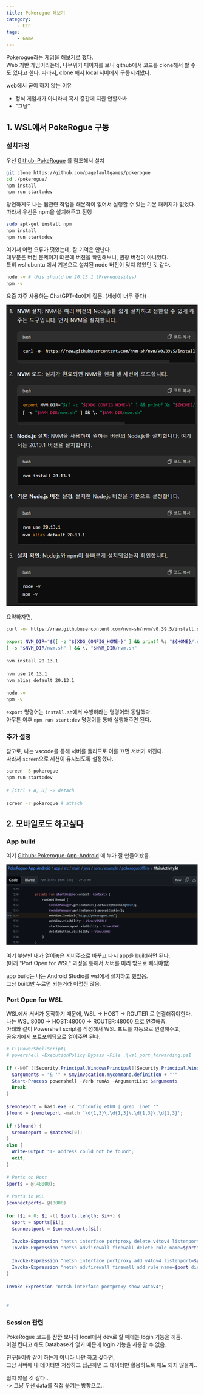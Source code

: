 ```yaml
---
title: Pokerogue 해보기
category:
    - ETC
tags:
    - Game
---
```


Pokerogue라는 게임을 해보기로 했다.  
Web 기반 게임이라는데, 나무위키 페이지를 보니 github에서 코드를 clone해서 할 수도 있다고 한다.
따라서, clone 해서 local 서버에서 구동시켜봤다.

web에서 굳이 하지 않는 이유
+ 정식 게임사가 아니라서 혹시 중간에 지원 안할까봐
+ "그냥"

## 1. WSL에서 PokeRogue 구동
### 설치과정

우선 [Github: PokeRogue](https://github.com/pagefaultgames/pokerogue) 를 참조해서 설치


```bash
git clone https://github.com/pagefaultgames/pokerogue
cd ./pokerogue/
npm install
npm run start:dev

```

당연하게도 나는 웹관련 작업을 해본적이 없어서 실행할 수 있는 기본 패키지가 없었다.  
따라서 우선은 npm을 설치해주고 진행

```bash
sudo apt-get install npm
npm install
npm run start:dev

```

여기서 어떤 오류가 떳었는데, 잘 기억은 안난다.  
대부분은 버전 문제이기 떄문에 버전을 확인해보니, 권장 버전이 아니었다.  
특히 wsl ubuntu 에서 기본으로 설치된 node 버전이 맞지 않았던 것 같다.

```bash
node -v # this should be 20.13.1 (Prerequisites)
npm -v
```

요즘 자주 사용하는 ChatGPT-4o에게 질문. (세상이 너무 좋다)

![alt text](../../assets/image/image-2.png)


요약하자면, 
```bash
curl -o- https://raw.githubusercontent.com/nvm-sh/nvm/v0.39.5/install.sh | bash

export NVM_DIR="$([ -z "${XDG_CONFIG_HOME-}" ] && printf %s "${HOME}/.nvm" || printf %s "${XDG_CONFIG_HOME}/nvm")"
[ -s "$NVM_DIR/nvm.sh" ] && \. "$NVM_DIR/nvm.sh"

nvm install 20.13.1

nvm use 20.13.1
nvm alias default 20.13.1

node -v
npm -v

```

`export` 명령어는 `install.sh`에서 수행하라는 명령어와 동일했다.  
아무튼 이후 `npm run start:dev` 명령어를 통해 실행해주면 된다.

### 추가 설정

참고로, 나는 vscode를 통해 서버를 돌리므로 이를 끄면 서버가 꺼진다.  
따라서 `screen`으로 세션이 유지되도록 설정했다.

```bash
screen -S pokerogue
npm run start:dev

# [Ctrl + A, D] -> detach

screen -r pokerogue # attach
```

## 2. 모바일로도 하고싶다

### App build
여기 [GIthub: Pokerogue-App-Android](https://github.com/Admiral-Billy/PokeRogue-App-Android) 에 누가 잘 만들어놨음.

![alt text](../../assets/image/image-3.png)

여기 부분만 내가 열어놓은 서버주소로 바꾸고 다시 app을 build하면 된다.  
(아래 "Port Open for WSL" 과정을 통해서 서버를 미리 밖으로 빼놔야함)

app build는 나는 Android Studio를 wsl에서 설치하고 했었음.  
그냥 build만 누르면 되는거라 어렵진 않음.

### Port Open for WSL
WSL에서 서버가 동작하기 때문에, WSL -> HOST -> ROUTER 로 연결해줘야한다.  
나는 WSL:8000 -> HOST:48000 -> ROUTER:48000 으로 연결해줌.  
아래와 같이 Powershell script를 작성해서 WSL 포트를 자동으로 연결해주고,  
공유기에서 포트포워딩으로 열어주면 된다.

```powershell
# C:\PowerShellScript\
# powershell -ExecutionPolicy Bypass -File .\wsl_port_forwarding.ps1

If (-NOT ([Security.Principal.WindowsPrincipal][Security.Principal.WindowsIdentity]::GetCurrent()).IsInRole([Security.Principal.WindowsBuiltInRole] "Administrator")) {   
  $arguments = "& '" + $myinvocation.mycommand.definition + "'"
  Start-Process powershell -Verb runAs -ArgumentList $arguments
  Break
}
 
$remoteport = bash.exe -c "ifconfig eth0 | grep 'inet '"
$found = $remoteport -match '\d{1,3}\.\d{1,3}\.\d{1,3}\.\d{1,3}';
 
if ($found) {
  $remoteport = $matches[0];
}
else {
  Write-Output "IP address could not be found";
  exit;
}

# Ports on Host
$ports = @(48000);

# Ports in WSL
$connectports= @(8000)
 
for ($i = 0; $i -lt $ports.length; $i++) {
  $port = $ports[$i];
  $connectport = $connectports[$i];

  Invoke-Expression "netsh interface portproxy delete v4tov4 listenport=$port";
  Invoke-Expression "netsh advfirewall firewall delete rule name=$port";
 
  Invoke-Expression "netsh interface portproxy add v4tov4 listenport=$port connectport=$connectport connectaddress=$remoteport";
  Invoke-Expression "netsh advfirewall firewall add rule name=$port dir=in action=allow protocol=TCP localport=$port";
}
 
Invoke-Expression "netsh interface portproxy show v4tov4";
 
 
#
```

### Session 관련

PokeRogue 코드를 잠깐 보니까 local에서 dev로 할 때에는 login 기능을 꺼둠.  
이걸 킨다고 해도 Database가 없기 때문에 login 기능을 사용할 수 없음.

친구들이랑 같이 하는게 아니라 나만 하고 싶다면,  
그냥 서버에 내 데이터만 저장하고 접근하면 그 데이터만 활용하도록 해도 되지 않을까..

쉽지 않을 것 같다...  
-> 그냥 우선 data를 직접 옮기는 방향으로.. 